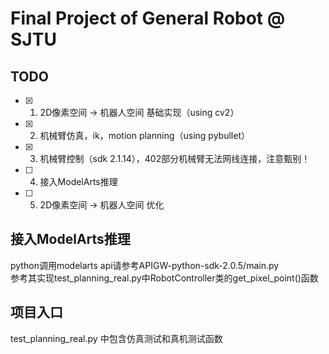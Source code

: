 # Final Project of General Robot @ SJTU

## TODO
- [x] 1. 2D像素空间 -> 机器人空间 基础实现（using cv2）
- [x] 2. 机械臂仿真，ik，motion planning（using pybullet）
- [x] 3. 机械臂控制（sdk 2.1.14），402部分机械臂无法网线连接，注意甄别！
- [ ] 4. 接入ModelArts推理
- [ ] 5. 2D像素空间 -> 机器人空间 优化

## 接入ModelArts推理
python调用modelarts api请参考APIGW-python-sdk-2.0.5/main.py  
参考其实现test_planning_real.py中RobotController类的get_pixel_point()函数

## 项目入口
test_planning_real.py 中包含仿真测试和真机测试函数